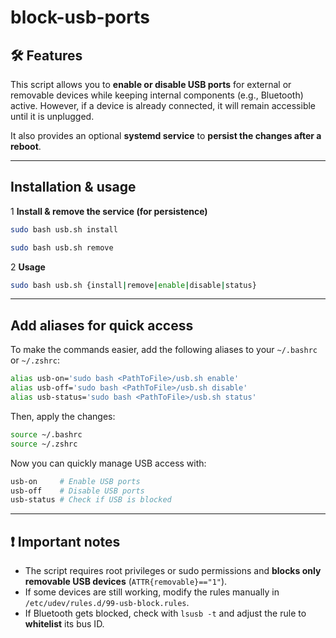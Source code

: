 # block-usb-ports

## **🛠 Features**
This script allows you to **enable or disable USB ports** for external or removable devices while keeping internal components (e.g., Bluetooth) active. However, if a device is already connected, it will remain accessible until it is unplugged.

It also provides an optional **systemd service** to **persist the changes after a reboot**.

---

## **Installation & usage**
1 **Install & remove the service (for persistence)**  
```bash
sudo bash usb.sh install
```

```bash
sudo bash usb.sh remove
```

2 **Usage** 
```bash
sudo bash usb.sh {install|remove|enable|disable|status}
```

---

## **Add aliases for quick access**
To make the commands easier, add the following aliases to your `~/.bashrc` or `~/.zshrc`:
```bash
alias usb-on='sudo bash <PathToFile>/usb.sh enable'
alias usb-off='sudo bash <PathToFile>/usb.sh disable'
alias usb-status='sudo bash <PathToFile>/usb.sh status'
```
Then, apply the changes:
```bash
source ~/.bashrc
source ~/.zshrc
```

Now you can quickly manage USB access with:
```bash
usb-on     # Enable USB ports
usb-off    # Disable USB ports
usb-status # Check if USB is blocked
```

---

## **❗ Important notes**
- The script requires root privileges or sudo permissions and **blocks only removable USB devices** (`ATTR{removable}=="1"`).
- If some devices are still working, modify the rules manually in `/etc/udev/rules.d/99-usb-block.rules`.
- If Bluetooth gets blocked, check with `lsusb -t` and adjust the rule to **whitelist** its bus ID.
